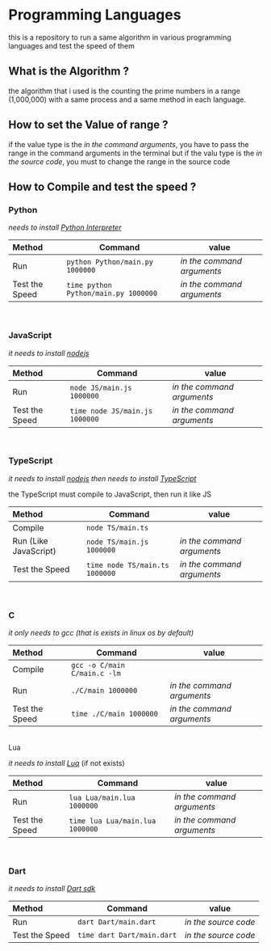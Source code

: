 # Programming Languages

this is a repository to run a same algorithm in various programming languages and test the speed of them



## What is the Algorithm ?

the algorithm that i used is the counting the prime numbers in a range (1,000,000) with a same process and a same method in each language.

## How to set the Value of range ?
if the value type is the _in the command arguments_, you have to pass the range in the command arguments in the terminal
but if the valu type is the _in the source code_, you must to change the range in the source code

## How to Compile and test the speed ?

### Python

_needs to install [Python Interpreter](https://python.org)_ 

| Method         | Command                              | value                      |
| :------------- | ------------------------------------ | -------------------------- |
| Run            | `python Python/main.py 1000000`      | _in the command arguments_ |
| Test the Speed | `time python Python/main.py 1000000` | _in the command arguments_ |

<br>

### JavaScript

_it needs to install [nodejs](https://nodejs.org/en/)_ 


| Method         | Command                        | value                      |
| :------------- | ------------------------------ | -------------------------- |
| Run            | `node JS/main.js 1000000`      | _in the command arguments_ |
| Test the Speed | `time node JS/main.js 1000000` | _in the command arguments_ |

<br>

### TypeScript

_it needs to install [nodejs](https://nodejs.org/en/)_ 
_then needs to install [TypeScript](https://www.typescriptlang.org/download)_ 

the TypeScript must compile to JavaScript, then run it like JS


| Method                | Command                        | value                      |
| :-------------------- | ------------------------------ | -------------------------- |
| Compile               | `node TS/main.ts`              |                            |
| Run (Like JavaScript) | `node TS/main.js 1000000`      | _in the command arguments_ |
| Test the Speed        | `time node TS/main.ts 1000000` | _in the command arguments_ |

<br>

### C

_it only needs to gcc (that is exists in linux os by default)_

| Method         | Command                      | value                      |
| :------------- | ---------------------------- | -------------------------- |
| Compile        | `gcc -o C/main C/main.c -lm` |                            |
| Run            | `./C/main 1000000`           | _in the command arguments_ |
| Test the Speed | `time ./C/main 1000000`      | _in the command arguments_ |

<br>Lua

_it needs to install [Lua](https://lua.org)_ (if not exists)

| Method         | Command                         | value                      |
| :------------- | ------------------------------- | -------------------------- |
| Run            | `lua Lua/main.lua 1000000`      | _in the command arguments_ |
| Test the Speed | `time lua Lua/main.lua 1000000` | _in the command arguments_ |

<br>

### Dart

_it needs to install [Dart sdk](https://dart.dev)_

| Method         | Command                    | value                |
| :------------- | -------------------------- | -------------------- |
| Run            | `dart Dart/main.dart`      | _in the source code_ |
| Test the Speed | `time dart Dart/main.dart` | _in the source code_ |

